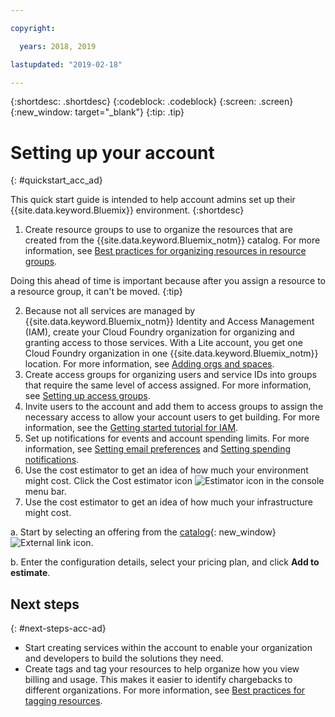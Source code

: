 ```yaml
---

copyright:

  years: 2018, 2019

lastupdated: "2019-02-18"

---
```


{:shortdesc: .shortdesc}
{:codeblock: .codeblock}
{:screen: .screen}
{:new_window: target="_blank"}
{:tip: .tip}

# Setting up your account
{: #quickstart_acc_ad}

This quick start guide is intended to help account admins set up their {{site.data.keyword.Bluemix}} environment. 
{:shortdesc}

1. Create resource groups to use to organize the resources that are created from the {{site.data.keyword.Bluemix_notm}} catalog. For more information, see [Best practices for organizing resources in resource groups](/docs/resources/bestpractice_rgs.html#bp_resourcegroups).

  Doing this ahead of time is important because after you assign a resource to a resource group, it can't be moved.
  {:tip}
  
2. Because not all services are managed by {{site.data.keyword.Bluemix_notm}} Identity and Access Management (IAM), create your Cloud Foundry organization for organizing and granting access to those services. With a Lite account, you get one Cloud Foundry organization in one {{site.data.keyword.Bluemix_notm}} location. For more information, see [Adding orgs and spaces](/docs/account/orgs_spaces.html#orgsspacesusers). 
3. Create access groups for organizing users and service IDs into groups that require the same level of access assigned. For more information, see [Setting up access groups](/docs/iam/groups.html#groups).
4. Invite users to the account and add them to access groups to assign the necessary access to allow your account users to get building. For more information, see the [Getting started tutorial for IAM](/docs/iam/quickstart.html#getstarted).
5. Set up notifications for events and account spending limits. For more information, see [Setting email preferences](/docs/account/email.html) and [Setting spending notifications](/docs/billing-usage/notifications.html). 
6. Use the cost estimator to get an idea of how much your environment might cost. Click the Cost estimator icon ![Estimator icon](../icons/Estimator.svg) in the console menu bar. 
7. Use the cost estimator to get an idea of how much your infrastructure might cost. 
  
  a. Start by selecting an offering from the [catalog](https://cloud.ibm.com/catalog){: new_window} ![External link icon](../icons/launch-glyph.svg). 
  
  b. Enter the configuration details, select your pricing plan, and click **Add to estimate**.

## Next steps
{: #next-steps-acc-ad}

* Start creating services within the account to enable your organization and developers to build the solutions they need.  
* Create tags and tag your resources to help organize how you view billing and usage. This makes it easier to identify chargebacks to different organizations. For more information, see [Best practices for tagging resources](/docs/account/bp_account.html#tags). 
